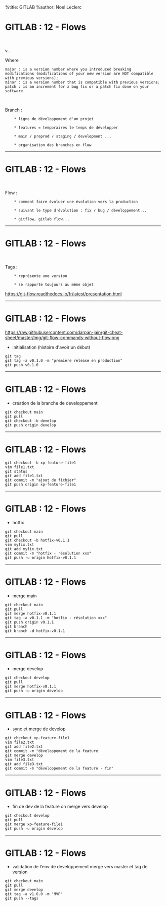 %title: GITLAB
%author: Noel Leclerc


# GITLAB : 12 - Flows


<br>

v<major>.<minor>.<patch>

Where

    major : is a version number where you introduced breaking modifications (modifications of your new version are NOT compatible with previous versions);
    minor : is a version number that is compatible with previous versions;
    patch : is an increment for a bug fix or a patch fix done on your software.

<br>

Branch :

		* ligne de développement d'un projet

		* features = temporaires le temps de développer

		* main / preprod / staging / development ...

		* organisation des branches en flow

-------------------------------------------------------------------------------------------

# GITLAB : 12 - Flows

<br>

Flow : 

		* comment faire évoluer une évolution vers la production

		* suivant le type d'évolution : fix / bug / développement...

		* gitflow, gitlab flow...

-------------------------------------------------------------------------------------------

# GITLAB : 12 - Flows

<br>

Tags :

		* représente une version 

		* se rapporte toujours au même objet

https://git-flow.readthedocs.io/fr/latest/presentation.html

-------------------------------------------------------------------------------------------

# GITLAB : 12 - Flows



https://raw.githubusercontent.com/darpan-jain/git-cheat-sheet/master/Img/git-flow-commands-without-flow.png

* initialisation (histoire d'avoir un début)

```
git tag
git tag -a v0.1.0 -m "première release en production"
git push v0.1.0
```

-------------------------------------------------------------------------------------------

# GITLAB : 12 - Flows


* création de la branche de developpement

```
git checkout main
git pull
git checkout -b develop
git push origin develop
```

-------------------------------------------------------------------------------------------

# GITLAB : 12 - Flows

```
git checkout -b xp-feature-file1
vim file1.txt
git status
git add file1.txt
git commit -m "ajout de fichier"
git push origin xp-feature-file1
```

-------------------------------------------------------------------------------------------

# GITLAB : 12 - Flows

* hotfix

```
git checkout main
git pull
git checkout -b hotfix-v0.1.1
vim myfix.txt
git add myfix.txt
git commit -m "hotfix - résolution xxx"
git push -u origin hotfix-v0.1.1
```

-------------------------------------------------------------------------------------------

# GITLAB : 12 - Flows

* merge main

```
git checkout main
git pull
git merge hotfix-v0.1.1
git tag -a v0.1.1 -m "hotfix - résolution xxx"
git push origin v0.1.1
git branch
git branch -d hotfix-v0.1.1
```

-------------------------------------------------------------------------------------------

# GITLAB : 12 - Flows

* merge develop

```
git checkout develop
git pull
git merge hotfix-v0.1.1
git push -u origin develop
```

-------------------------------------------------------------------------------------------

# GITLAB : 12 - Flows

* sync et merge de develop

```
git checkout xp-feature-file1
vim file2.txt
git add file2.txt
git commit -m "développement de la feature
git merge develop
vim file3.txt
git add file3.txt
git commit -m "développement de la feature - fin"
```

-------------------------------------------------------------------------------------------

# GITLAB : 12 - Flows

* fin de dev de la feature on merge vers develop

```
git checkout develop
git pull
git merge xp-feature-file1
git push -u origin develop
```

-------------------------------------------------------------------------------------------

# GITLAB : 12 - Flows

* validation de l'env de developpement merge vers master et tag de version

```
git checkout main
git pull
git merge develop
git tag -a v1.0.0 -m "MVP"
git push --tags
```

